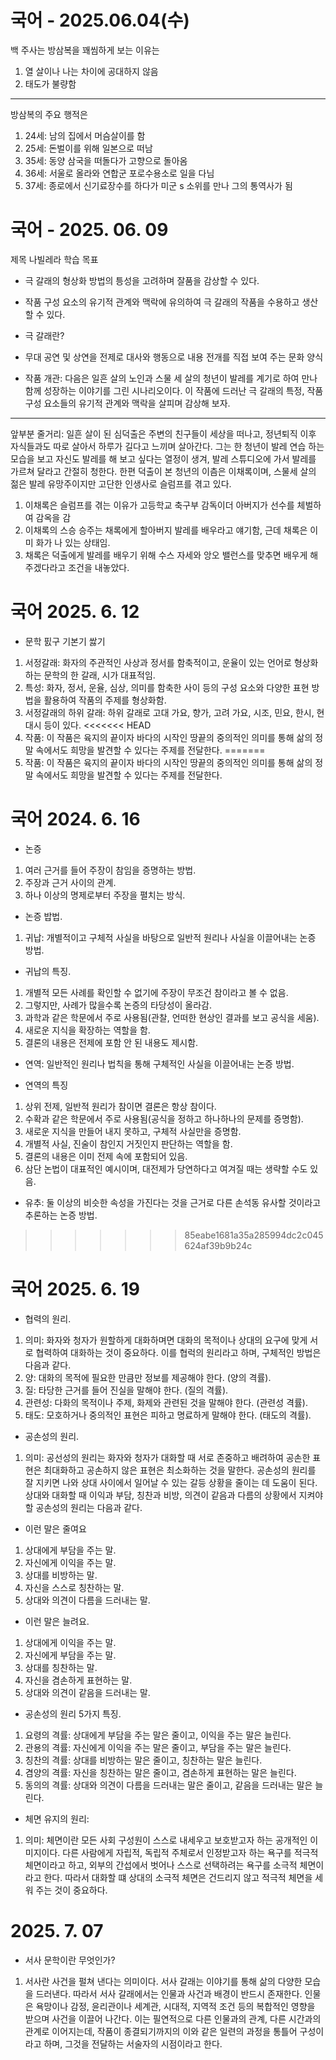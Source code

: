# 국어 - 2025.06.04(수)
백 주사는 방삼복을 꽤씸하게 보는 이유는
1. 열 살이나 나는 차이에 공대하지 않음
2. 태도가 불량함
---
방삼복의 주요 행적은<br>
1. 24세: 남의 집에서 머슴살이를 함
1. 25세: 돈벌이를 위해 일본으로 떠남
1. 35세: 동양 삼국을 떠돌다가 고향으로 돌아옴
1. 36세: 서울로 올라와 연합군 포로수용소로 일을 다님
1. 37세: 종로에서 신기료장수를 하다가 미군 s 소위를 만나 그의 통역사가 됨
# 국어 - 2025. 06. 09
제목 나빌레라 학습 목표
* 극 갈래의 형상화 방법의 틍성을 고려하며 잘품을 감상할 수 있다.

* 작품 구성 요소의 유기적 관계와 맥락에 유의하여 극 갈래의 작품을 수용하고 생산할 수 있다.

* 극 갈래란?

* 무대 공연 및 상연을 전제로 대사와 행동으로 내용 전개를 직접 보여 주는 문화 양식


* 작품 개관: 다음은 일흔 살의 노인과 스물 세 살의 청년이 발레를 계기로 하여 만나 함께 성장하는 이야기를 그린 시나리오이다. 이 작품에 드러난 극 갈래의 특정, 작품 구성 요소들의 유기적 관계와 맥락을 살피며 감상해 보자.
---
앞부분 줄거리: 일흔 살이 된 심덕출은 주변의 친구들이 세상을 떠나고, 정년퇴직 이후 자식들과도 따로 살아서 하루가 길다고 느끼며 살아간다. 그는 한 청년이 발레 연습 하는 모습을 보고 자신도 발레를 해 보고 싶다는 열정이 생겨, 발레 스튜디오에 가서 발레를 가르쳐 달라고 간절히 청한다. 한편 덕출이 본 청년의 이츰은 이채록이며, 스물세 살의 젊은 발레 유망주이지만 고단한 인생사로 슬럼프를 겪고 있다.<br>
1. 이채록은 슬럼프를 겪는 이유가 고등학교 축구부 감독이더 아버지가 선수를 체벌하여 감옥을 감
2. 이채록의 스승 승주는 채록에게 할아버지 발레를 배우라고 얘기함, 근데 채록은 이미 화가 나 있는 상태임.
3. 채록은 덕출에게 발레를 배우기 위해 수스 자세와 앙오 밸런스를 맞추면 배우게 해주겠다라고 조건을 내놓았다.

# 국어 2025. 6. 12
* 문학 핈구 기본기 쌇기
1. 서정갈래: 화자의 주관적인 사상과 정서를 함축적이고, 운율이 있는 언어로 형상화하는 문학의 한 갈래, 시가 대표적임.
2. 특성: 화자, 정서, 운율, 심상, 의미를 함축한 사이 등의 구성 요소와 다양한 표현 방법을 활용하여 작품의 주제를 형상화함.
3. 서정갈래의 하위 갈래: 하위 갈래로 고대 가요, 향가, 고려 가요, 시조, 민요, 한시, 현대시 등이 있다.
<<<<<<< HEAD
1. 작품: 이 작품은 육지의 끝이자 바다의 시작인 땅끝의 중의적인 의미를 통해 삶의 정말 속에서도 희망을 발견할 수 있다는 주제를 전달한다. 
=======
1. 작품: 이 작품은 육지의 끝이자 바다의 시작인 땅끝의 중의적인 의미를 통해 삶의 정말 속에서도 희망을 발견할 수 있다는 주제를 전달한다. 

# 국어 2024. 6. 16
* 논증<br>
1. 여러 근거를 들어 주장이 참임을 증명하는 방법.
1. 주장과 근거 사이의 관계.
1. 하나 이상의 명제로부터 주장을 펼치는 방식.
* 논증 밥법.
1. 귀납: 개별적이고 구체적 사실을 바탕으로 일반적 원리나 사실을 이끌어내는 논증 방법.
* 귀납의 특징.
1. 개별적 모든 사례를 확인할 수 없기에 주장이 무조건 참이라고 볼 수 없음.
1. 그렇지만, 사례가 많을수록 논증의 타당성이 올라감.
1. 과학과 같은 학문에서 주로 사용됨(관찰, 언떠한 현상인 결과를 보고 공식을 세움).
1. 새로운 지식을 확장하는 역할을 함.
1. 결론의 내용은 전제에 포함 안 된 내용도 제시함.
* 연역: 일반적인 원리나 법칙을 통해 구체적인 사실을 이끌어내는 논증 방법.


* 연역의 특징
1. 상위 전제, 일반적 원리가 참이면 결론은 항상 참이다.
1. 수확과 같은 학문에서 주로 사용됨(공식을 정하고 하나하나의 문제를 증명함).
1. 새로운 지식을 만들어 내지 못하고, 구체적 사실만을 증명함.
1. 개별적 사실, 진술이 참인지 거짓인지 판단하는 역할을 함.
1. 결론의 내용은 이미 전제 속에 포함되어 있음.
1. 삼단 논법이 대표적인 예시이며, 대전제가 당연하다고 여겨질 때는 생략할 수도 있음.
* 유추: 둘 이상의 비슷한 속성을 가진다는 것을 근거로 다른 손석동 유사할 것이라고 추론하는 논증 방법. 
>>>>>>> 85eabe1681a35a285994dc2c045624af39b9b24c

# 국어 2025. 6. 19
* 협력의 원리.
1. 의미: 화자와 청자가 원할하게 대화하며면 대화의 목적이나 상대의 요구에 맞게 서로 협력하여 대화하는 것이 중요하다. 이를 협럭의 원리라고 하며, 구체적인 방법은 다음과 같다.
1. 양: 대화의 목적에 필요한 만큼만 정보를 제공해야 한다. (양의 격률).
1. 질: 타당한 근거를 들어 진실을 말해야 한다. (질의 격률).
1. 관련성: 다화의 목적이나 주제, 화제와 관련된 것을 말해야 한다. (관련성 격률).
1. 태도: 모호하거나 중의적인 표현은 피하고 명료하게 말해야 한다. (태도의 격률).
* 공손성의 원리.
1. 의미: 공선성의 원리는 화자와 청자가 대화할 때 서로 존중하고 배려하여 공손한 표현은 최대화하고 공손하지 않은 표현은 최소화하는 것을 말한다.
공손성의 원리를 잘 지키면 나와 상대 사이에서 일어날 수 있는 갈등 상황을 줄이는 데 도움이 된다. 상대와 대화할 때 이익과 부담, 칭찬과 비방, 의견이 같음과 다름의 상황에서 지켜야 할 공손성의 원리는 다음과 같다.
* 이런 말은 줄여요
1. 상대에게 부담을 주는 말.
1. 자신에게 이익을 주는 말.
1. 상대를 비방하는 말.
1. 자신을 스스로 칭찬하는 말.
1. 상대와 의견이 다름을 드러내는 말.
* 이런 말은 늘려요.
1. 상대에게 이익을 주는 말.
1. 자신에게 부담을 주는 말.
1. 상대를 칭찬하는 말.
1. 자신을 겸손하게 표현하는 말.
1. 상대와 의견이 같음을 드러내는 말.
* 공손성의 원리 5가지 특징.
1. 요령의 격률: 상대에게 부담을 주는 말은 줄이고, 이익을 주는 말은 늘린다.
1. 관용의 격률: 자신에게 이익을 주는 말은 줄이고, 부담을 주는 말은 늘린다.
1. 칭찬의 격률: 상대를 비방하는 말은 줄이고, 칭찬하는 말은 늘린다.
1. 겸양의 격률: 자신을 칭찬하는 말은 줄이고, 겸손하게 표현하는 말은 늘린다. 
1. 동의의 격률: 상대와 의견이 다름을 드러내는 말은 줄이고, 같음을 드러내는 말은 늘린다.
* 체면 유지의 원리:
1. 의미: 체면이란 모든 사회 구성원이 스스로 내세우고 보호받고자 하는 공개적인 이미지이다. 다른 사람에게 자립적, 독립적 주체로서 인정받고자 하는 욕구를 적극적 체면이라고 하고, 외부의 간섭에서 벗어나 스스로 선택하려는 욕구를 소극적 체면이라고 한다. 따라서 대화할 떄 상대의 소극적 체면은 건드리지 않고 적극적 체면을 세워 주는 것이 중요하다.
# 2025. 7. 07
* 서사 문학이란 무엇인가?
1. 서사란 사건을 펄쳐 낸다는 의미이다. 서사 갈래는 이야기를 통해 삶의 다양한 모습을 드러낸다. 따라서 서사 갈래에서는 인물과 사건과 배경이 반드시 존재한다. 인물은 욕망이나 감정, 윤리관이나 세계관, 시대적, 지역적 조건 등의 복합적인 영향을 받으며 사건을 이끌어 나간다. 이는 필연적으로 다른 인물과의 관계, 다른 시간과의 관계로 이어지는데, 작품이 종결되기까지의 이와 같은 일련의 과정을 통틀어 구성이라고 하며, 그것을 전달하는 서술자의 시점이라고 한다.